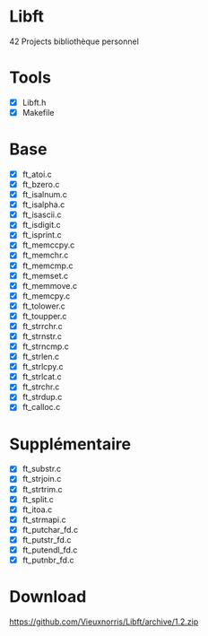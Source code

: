 # Libft
42 Projects bibliothèque personnel

# Tools
- [x] Libft.h
- [x] Makefile

# Base
- [x] ft_atoi.c                     
- [x] ft_bzero.c                    
- [x] ft_isalnum.c                  
- [x] ft_isalpha.c                  
- [x] ft_isascii.c                  
- [x] ft_isdigit.c                  
- [x] ft_isprint.c                  
- [x] ft_memccpy.c                  
- [x] ft_memchr.c                   
- [x] ft_memcmp.c
- [x] ft_memset.c
- [x] ft_memmove.c
- [x] ft_memcpy.c
- [x] ft_tolower.c
- [x] ft_toupper.c
- [x] ft_strrchr.c
- [x] ft_strnstr.c
- [x] ft_strncmp.c
- [x] ft_strlen.c
- [x] ft_strlcpy.c
- [x] ft_strlcat.c
- [x] ft_strchr.c
- [x] ft_strdup.c
- [x] ft_calloc.c

# Supplémentaire
- [x] ft_substr.c
- [x] ft_strjoin.c
- [x] ft_strtrim.c
- [x] ft_split.c
- [x] ft_itoa.c
- [x] ft_strmapi.c
- [x] ft_putchar_fd.c
- [x] ft_putstr_fd.c
- [x] ft_putendl_fd.c
- [x] ft_putnbr_fd.c

# Download
https://github.com/Vieuxnorris/Libft/archive/1.2.zip
